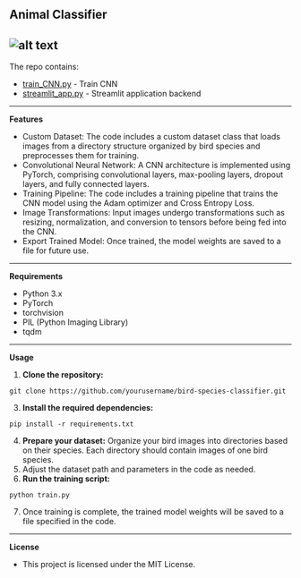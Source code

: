 **Animal Classifier**
---
![alt text](https://github.com/movesen/animal-classification/blob/main/bird.png)
---
The repo contains:
- [train_CNN.py](https://github.com/movesen/animal-classification/blob/main/train_CNN.py) - Train CNN
- [streamlit_app.py](https://github.com/movesen/animal-classification/blob/main/streamlit_app.py) - Streamlit application backend
---
**Features**
- Custom Dataset: The code includes a custom dataset class that loads images from a directory structure organized by bird species and preprocesses them for training.
- Convolutional Neural Network: A CNN architecture is implemented using PyTorch, comprising convolutional layers, max-pooling layers, dropout layers, and fully connected layers.
- Training Pipeline: The code includes a training pipeline that trains the CNN model using the Adam optimizer and Cross Entropy Loss.
- Image Transformations: Input images undergo transformations such as resizing, normalization, and conversion to tensors before being fed into the CNN.
- Export Trained Model: Once trained, the model weights are saved to a file for future use.
---
**Requirements**
- Python 3.x
- PyTorch
- torchvision
- PIL (Python Imaging Library)
- tqdm
---

**Usage**
1. **Clone the repository:**
```
git clone https://github.com/yourusername/bird-species-classifier.git
```
3. **Install the required dependencies:**
```
pip install -r requirements.txt
```
4. **Prepare your dataset:** Organize your bird images into directories based on their species. Each directory should contain images of one bird species.
5. Adjust the dataset path and parameters in the code as needed.
6. **Run the training script:**
```
python train.py
```
7. Once training is complete, the trained model weights will be saved to a file specified in the code.
---

**License**
- This project is licensed under the MIT License.

